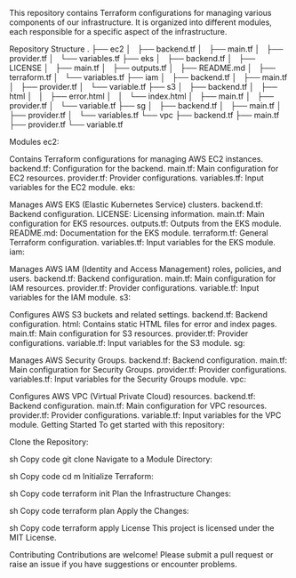 This repository contains Terraform configurations for managing various components of our infrastructure. It is organized into different modules, each responsible for a specific aspect of the infrastructure.

Repository Structure
.
├── ec2
│   ├── backend.tf
│   ├── main.tf
│   ├── provider.tf
│   └── variables.tf
├── eks
│   ├── backend.tf
│   ├── LICENSE
│   ├── main.tf
│   ├── outputs.tf
│   ├── README.md
│   ├── terraform.tf
│   └── variables.tf
├── iam
│   ├── backend.tf
│   ├── main.tf
│   ├── provider.tf
│   └── variable.tf
├── s3
│   ├── backend.tf
│   ├── html
│   │   ├── error.html
│   │   └── index.html
│   ├── main.tf
│   ├── provider.tf
│   └── variable.tf
├── sg
│   ├── backend.tf
│   ├── main.tf
│   ├── provider.tf
│   └── variables.tf
└── vpc
    ├── backend.tf
    ├── main.tf
    ├── provider.tf
    └── variable.tf

Modules
ec2:

Contains Terraform configurations for managing AWS EC2 instances.
backend.tf: Configuration for the backend.
main.tf: Main configuration for EC2 resources.
provider.tf: Provider configurations.
variables.tf: Input variables for the EC2 module.
eks:

Manages AWS EKS (Elastic Kubernetes Service) clusters.
backend.tf: Backend configuration.
LICENSE: Licensing information.
main.tf: Main configuration for EKS resources.
outputs.tf: Outputs from the EKS module.
README.md: Documentation for the EKS module.
terraform.tf: General Terraform configuration.
variables.tf: Input variables for the EKS module.
iam:

Manages AWS IAM (Identity and Access Management) roles, policies, and users.
backend.tf: Backend configuration.
main.tf: Main configuration for IAM resources.
provider.tf: Provider configurations.
variable.tf: Input variables for the IAM module.
s3:

Configures AWS S3 buckets and related settings.
backend.tf: Backend configuration.
html: Contains static HTML files for error and index pages.
main.tf: Main configuration for S3 resources.
provider.tf: Provider configurations.
variable.tf: Input variables for the S3 module.
sg:

Manages AWS Security Groups.
backend.tf: Backend configuration.
main.tf: Main configuration for Security Groups.
provider.tf: Provider configurations.
variables.tf: Input variables for the Security Groups module.
vpc:

Configures AWS VPC (Virtual Private Cloud) resources.
backend.tf: Backend configuration.
main.tf: Main configuration for VPC resources.
provider.tf: Provider configurations.
variable.tf: Input variables for the VPC module.
Getting Started
To get started with this repository:

Clone the Repository:

sh
Copy code
git clone <repository-url>
Navigate to a Module Directory:

sh
Copy code
cd <module-name>m
Initialize Terraform:

sh
Copy code
terraform init
Plan the Infrastructure Changes:

sh
Copy code
terraform plan
Apply the Changes:

sh
Copy code
terraform apply
License
This project is licensed under the MIT License.

Contributing
Contributions are welcome! Please submit a pull request or raise an issue if you have suggestions or encounter problems.

